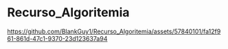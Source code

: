 # Recurso_Algoritemia



https://github.com/BlankGuy1/Recurso_Algoritemia/assets/57840101/fa12f961-861d-47c1-9370-23d123637a94

